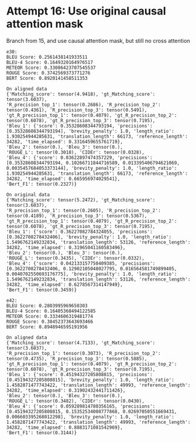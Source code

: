 
# Attempt 16: Use original causal attention mask
Branch from 15, and use causal attention mask, but still no cross attention

    e30:
    BLEU Score: 0.2561438141933511
    BLEU-4 Score: 0.1649320164976517
    METEOR Score: 0.33086423707545537
    ROUGE Score: 0.3742569373771276
    BERT Score: 0.8920141458511353
    
    On aligned data
    {'Matching_score': tensor(4.9418), 'gt_Matching_score': tensor(3.6037), 
    'R_precision_top_1': tensor(0.2686), 'R_precision_top_2': tensor(0.4361), 'R_precision_top_3': tensor(0.5491), 
    'gt_R_precision_top_1': tensor(0.4079), 'gt_R_precision_top_2': tensor(0.6078), 'gt_R_precision_top_3': tensor(0.7195), 
    'Bleu_1': {'score': 0.35328608344793194, 'precisions': [0.35328608344793194], 'brevity_penalty': 1.0, 'length_ratio': 1.930254944285631, 'translation_length': 66173, 'reference_length': 34282, 'time_elapsed': 0.3316459655761719}, 
    'Bleu_2': tensor(0.), 'Bleu_3': tensor(0.), 
    'ROUGE_L': tensor(0.3018), 'CIDEr': tensor(0.0328), 
    'Bleu_4': {'score': 0.03622897474357229, 'precisions': [0.35328608344793194, 0.10266711844716589, 0.013395406794621069, 0.0035457684053373144], 'brevity_penalty': 1.0, 'length_ratio': 1.930254944285631, 'translation_length': 66173, 'reference_length': 34282, 'time_elapsed': 0.665956974029541}, 
    'Bert_F1': tensor(0.2327)}

    On original data
    {'Matching_score': tensor(5.2472), 'gt_Matching_score': tensor(3.6037), 
    'R_precision_top_1': tensor(0.2605), 'R_precision_top_2': tensor(0.4189), 'R_precision_top_3': tensor(0.5367), 
    'gt_R_precision_top_1': tensor(0.4079), 'gt_R_precision_top_2': tensor(0.6078), 'gt_R_precision_top_3': tensor(0.7195), 
    'Bleu_1': {'score': 0.36227082784324055, 'precisions': [0.3622708278432406], 'brevity_penalty': 1.0, 'length_ratio': 1.5496762149232834, 'translation_length': 53126, 'reference_length': 34282, 'time_elapsed': 0.31965041160583496}, 
    'Bleu_2': tensor(0.), 'Bleu_3': tensor(0.), 
    'ROUGE_L': tensor(0.3435), 'CIDEr': tensor(0.0332), 
    'Bleu_4': {'score': 0.042133157750409385, 'precisions': [0.3622708278432406, 0.12902105048027795, 0.016564581749899405, 0.0040702550693176775], 'brevity_penalty': 1.0, 'length_ratio': 1.5496762149232834, 'translation_length': 53126, 'reference_length': 34282, 'time_elapsed': 0.6278567314147949},    
    'Bert_F1': tensor(0.3459)}

    e42:
    BLEU Score: 0.2803995969650303
    BLEU-4 Score: 0.16405368494122585
    METEOR Score: 0.3334606319481774
    ROUGE Score: 0.38452373643693466
    BERT Score: 0.8948946595191956

    On aligned data
    {'Matching_score': tensor(4.7133), 'gt_Matching_score': tensor(3.6037), 
    'R_precision_top_1': tensor(0.3073), 'R_precision_top_2': tensor(0.4735), 'R_precision_top_3': tensor(0.5885), 
    'gt_R_precision_top_1': tensor(0.4079), 'gt_R_precision_top_2': tensor(0.6078), 'gt_R_precision_top_3': tensor(0.7195), 
    'Bleu_1': {'score': 0.45194327205808815, 'precisions': [0.45194327205808815], 'brevity_penalty': 1.0, 'length_ratio': 1.4582871477743422, 'translation_length': 49993, 'reference_length': 34282, 'time_elapsed': 0.31902432441711426}, 
    'Bleu_2': tensor(0.), 'Bleu_3': tensor(0.), 
    'ROUGE_L': tensor(0.3482), 'CIDEr': tensor(0.0430), 
    'Bleu_4': {'score': 0.059289814780356165, 'precisions': [0.45194327205808815, 0.15352534008777868, 0.02697050551669431, 0.006603395268012298], 'brevity_penalty': 1.0, 'length_ratio': 1.4582871477743422, 'translation_length': 49993, 'reference_length': 34282, 'time_elapsed': 0.8883171081542969}, 
    'Bert_F1': tensor(0.3144)}
